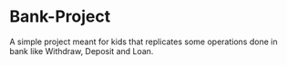 # Bank-Project
A simple project  meant for kids that replicates some operations done in bank like Withdraw, Deposit and Loan.
